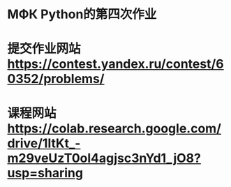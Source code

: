 # МФК Python的第四次作业
# 提交作业网站 https://contest.yandex.ru/contest/60352/problems/
# 课程网站 https://colab.research.google.com/drive/1ltKt_-m29veUzT0ol4agjsc3nYd1_jO8?usp=sharing
